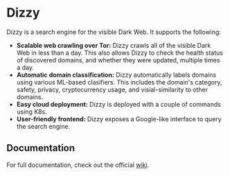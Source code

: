 # Dizzy

Dizzy is a search engine for the visible Dark Web. It supports the following:
- **Scalable web crawling over Tor:** Dizzy crawls all of the visible Dark Web in less than a day. This also allows Dizzy to check the health status of discovered domains, and whether they were updated, multiple times a day.
- **Automatic domain classification:** Dizzy automatically labels domains using various ML-based clasifiers. This includes the domain's category, safety, privacy, cryptocurrency usage, and visial-similarity to other domains.
- **Easy cloud deployment:** Dizzy is deployed with a couple of commands using K8s.
- **User-friendly frontend:** Dizzy exposes a Google-like interface to query the search engine.

## Documentation

For full documentation, check out the official [wiki](https://github.com/cibr-qcri/dizzy/wiki). 

